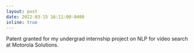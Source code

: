 ```yaml
---
layout: post
date: 2022-03-15 16:11:00-0400
inline: true
---
```


Patent granted for my undergrad internship project on NLP for video search at Motorola Solutions.